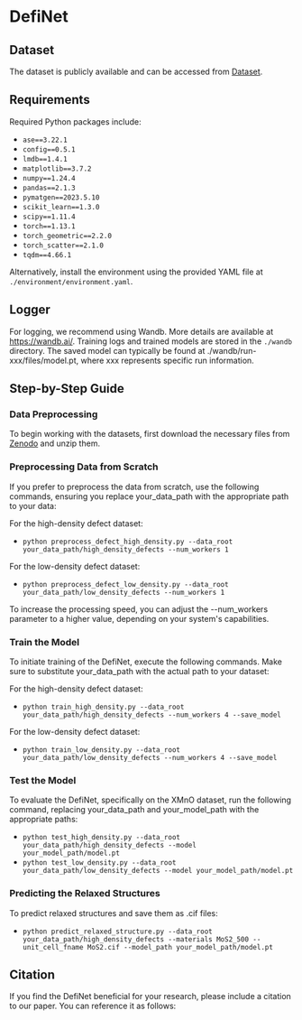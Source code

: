 # DefiNet

## Dataset
The dataset is publicly available and can be accessed from [Dataset](https://zenodo.org/records/14027373).

## Requirements
Required Python packages include:  
- `ase==3.22.1`
- `config==0.5.1`
- `lmdb==1.4.1`
- `matplotlib==3.7.2`
- `numpy==1.24.4`
- `pandas==2.1.3`
- `pymatgen==2023.5.10`
- `scikit_learn==1.3.0`
- `scipy==1.11.4`
- `torch==1.13.1`
- `torch_geometric==2.2.0`
- `torch_scatter==2.1.0`
- `tqdm==4.66.1`

Alternatively, install the environment using the provided YAML file at `./environment/environment.yaml`.

## Logger
For logging, we recommend using Wandb. More details are available at https://wandb.ai/. Training logs and trained models are stored in the `./wandb` directory. The saved model can typically be found at ./wandb/run-xxx/files/model.pt, where xxx represents specific run information.

## Step-by-Step Guide

### Data Preprocessing
To begin working with the datasets, first download the necessary files from [Zenodo](https://zenodo.org/records/14027373) and unzip them. 

### Preprocessing Data from Scratch
If you prefer to preprocess the data from scratch, use the following commands, ensuring you replace your_data_path with the appropriate path to your data:

For the high-density defect dataset:

- `python preprocess_defect_high_density.py --data_root your_data_path/high_density_defects --num_workers 1`

For the low-density defect dataset:

- `python preprocess_defect_low_density.py --data_root your_data_path/low_density_defects --num_workers 1`

To increase the processing speed, you can adjust the --num_workers parameter to a higher value, depending on your system's capabilities.

### Train the Model
To initiate training of the DefiNet, execute the following commands. Make sure to substitute your_data_path with the actual path to your dataset:

For the high-density defect dataset:
- `python train_high_density.py --data_root your_data_path/high_density_defects --num_workers 4 --save_model`

For the low-density defect dataset:
- `python train_low_density.py --data_root your_data_path/low_density_defects --num_workers 4 --save_model`


### Test the Model
To evaluate the DefiNet, specifically on the XMnO dataset, run the following command, replacing your_data_path and your_model_path with the appropriate paths:
- `python test_high_density.py --data_root your_data_path/high_density_defects --model your_model_path/model.pt`
- `python test_low_density.py --data_root your_data_path/low_density_defects --model your_model_path/model.pt`


### Predicting the Relaxed Structures
To predict relaxed structures and save them as .cif files:
- `python predict_relaxed_structure.py --data_root your_data_path/high_density_defects --materials MoS2_500 --unit_cell_fname MoS2.cif --model_path your_model_path/model.pt`

## Citation
If you find the DefiNet beneficial for your research, please include a citation to our paper. You can reference it as follows:<br>
